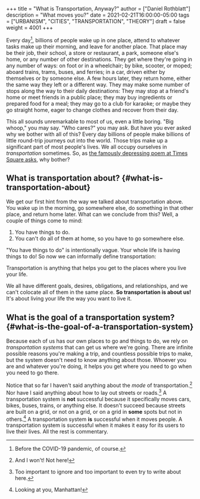 +++
title = "What is Transportation, Anyway?"
author = ["Daniel Rothblatt"]
description = "What moves you?"
date = 2021-02-21T16:00:00-05:00
tags = ["URBANISM", "CITIES", "TRANSPORTATION", "THEORY"]
draft = false
weight = 4001
+++

Every day[^fn:1], billions of people wake up in one place, attend
to whatever tasks make up their morning, and leave for another
place. That place may be their job, their school, a store or
restaurant, a park, someone else's home, or any number of
other destinations. They get where they're going in any number of
ways: on foot or in a wheelchair; by bike, scooter, or moped;
aboard trains, trams, buses, and ferries; in a car, driven either
by themselves or by someone else. A few hours later, they return
home, either the same way they left or a different way. They may
make some number of stops along the way to their daily
destinations: They may stop at a friend's home or meet friends in
a public place; they may buy ingredients or prepared food for a
meal; they may go to a club for karaoke; or maybe they go
straight home, eager to change clothes and recover from their
day.

This all sounds unremarkable to most of us, even a little boring.
"Big whoop," you may say. "Who cares?" you may ask. But have you
ever asked why we bother with all of this? Every day billions of
people make billions of little round-trip journeys out into the
world. Those trips make up a significant part of most people's
lives. We all occupy ourselves in _transportation_ sometimes. So,
as [the famously depressing poem at Times Square asks](https://gothamist.com/arts-entertainment/thanks-mta-for-the-depressing-af-poem-thats-been-in-this-subway-tunnel-since-the-90s), why bother?


## What is transportation about? {#what-is-transportation-about}

We get our first hint from the way we talked about
transportation above. You wake up in the morning, go somewhere
else, do something in that other place, and return home later.
What can we conclude from this? Well, a couple of things come to
mind:

1.  You have things to do.
2.  You can't do all of them at home, so you have to go somewhere
    else.

"You have things to do" is intentionally vague. Your whole life
is having things to do! So now we can informally define
transportation:

<p class="verse">
Transportation is anything that helps you get to the places where you live your life.<br />
</p>

We all have different goals, desires, obligations, and
relationships, and we can't colocate all of them in the same
place. **So transportation is about us!** It's about living your
life the way you want to live it.


## What is the goal of a transportation system? {#what-is-the-goal-of-a-transportation-system}

Because each of us has our own places to go and things to do, we
rely on _transportation systems_ that can get us where we're
going. There are infinite possible reasons you're making a trip,
and countless possible trips to make, but the system doesn't
need to know anything about those. Whoever you are and whatever
you're doing, it helps you get where you need to go when you
need to go there.

Notice that so far I haven't said anything about the _mode_ of
transportation.[^fn:3] Nor have I said anything about how to lay
out streets or roads.[^fn:4] A transportation system is **not**
successful because it specifically moves cars, bikes, buses,
trains, or anything else. It doesn't succeed because streets are
built on a grid, or not on a grid, or on a grid in **some** spots
but not in others.[^fn:5] A transportation system **is** successful
when it moves people. A transportation system is successful when
it makes it easy for its users to live their lives. All the rest
is commentary.

[^fn:1]: Before[^fn:2] the COVID-19 pandemic, of course.
[^fn:2]: And hopefully after!
[^fn:3]: And I won't! Not here!
[^fn:4]: Too important to ignore and too important to even try to write about here.
[^fn:5]: Looking at you, Manhattan!
